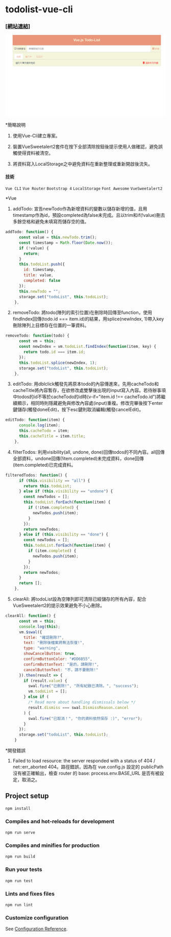# todolist-vue-cli

### [[網站連結]](https://kuaruou.github.io/Vue-TodoList/#/) ###

![image](https://github.com/Kuaruou/Vue-TodoList/blob/master/TodoList.gif)

*簡略說明

1. 使用Vue-Cli建立專案。

2. 裝置VueSweetalert2套件在按下全部清除按鈕後提示使用人做確認，避免誤觸使得資料被清空。

3. 將資料寫入LocalStorage之中避免資料在重新整理或重新開啟後流失。

<h4>技術</h4>
<p>
  <code>Vue CLI</code>
  <code>Vue Router</code>
  <code>Bootstrap 4</code>
  <code>LocalStorage</code>
  <code>Font Awesome</code>
  <code>VueSweetalert2</code>
</p>

*Vue
    
1. addTodo: 宣告newTodo作為新增資料的變數以儲存新增的值，且用timestamp作為id，預設completed為false未完成。且以trim和if(!value)刪去多餘空格和避免未填寫而儲存空的值。

```javascript
addTodo: function() {
      const value = this.newTodo.trim();
      const timestamp = Math.floor(Date.now());
      if (!value) {
        return;
      }
      this.todoList.push({
        id: timestamp,
        title: value,
        completed: false
      });
      this.newTodo = "";
      storage.set("todoList", this.todoList);
    },
```

2. removeTodo: 將todo(陣列的索引位置)在刪除時回傳至function，使用findIndex回傳(todo.id === item.id)的結果，用splice(newIndex, 1)帶入key刪除陣列上目標存在位置的一筆資料。

```javascript
removeTodo: function(todo) {
      const vm = this;
      const newIndex = vm.todoList.findIndex(function(item, key) {
        return todo.id === item.id;
      });
      this.todoList.splice(newIndex, 1);
      storage.set("todoList", this.todoList);
    },
```

3. editTodo: 用dblclick觸發先將原本todo的內容傳進來，先用cacheTodo和cacheTitle將內容暫存，在欲修改處雙擊後出現的input寫入內容。若待辦事項中todos的id不等於cacheTodo的id時(v-if="item.id !== cacheTodo.id")將繼續顯示，相同時則隱藏避免與修改內容處(input)重複。修改完畢後按下enter鍵儲存(觸發doneEdit)，按下esc鍵則取消編輯(觸發cancelEdit)。

```javascript
editTodo: function(item) {
      console.log(item);
      this.cacheTodo = item;
      this.cacheTitle = item.title;
    },
```

4. filterTodos: 利用visibility(all, undone, done)回傳todos的不同內容。all回傳全部資料，undone回傳(!item.completed)未完成資料，done回傳(item.completed)已完成資料。

```javascript
filteredTodos: function() {
      if (this.visibility == "all") {
        return this.todoList;
      } else if (this.visibility == "undone") {
        const newTodos = [];
        this.todoList.forEach(function(item) {
          if (!item.completed) {
            newTodos.push(item);
          }
        });
        return newTodos;
      } else if (this.visibility == "done") {
        const newTodos = [];
        this.todoList.forEach(function(item) {
          if (item.completed) {
            newTodos.push(item);
          }
        });
        return newTodos;
      }
      return [];
    },
```

5. clearAll: 將todoList設為空陣列即可清除已經儲存的所有內容，配合VueSweetalert2的提示效果避免不小心刪除。

```javascript
clearAll: function() {
      const vm = this;
      console.log(this);
      vm.$swal({
        title: "確認刪除?",
        text: "刪除後檔案將無法恢復!",
        type: "warning",
        showCancelButton: true,
        confirmButtonColor: "#DD6B55",
        confirmButtonText: "是的，請刪除!",
        cancelButtonText: "不，請不要刪除!"
      }).then(result => {
        if (result.value) {
          swal.fire("已刪除!", "所有紀錄已清除。", "success");
          vm.todoList = []; 
        } else if (
          /* Read more about handling dismissals below */
          result.dismiss === swal.DismissReason.cancel
        ) {
          swal.fire("已取消！", "你的資料依然保存 :)", "error");
        }
      });
      storage.set("todoList", this.todoList);
    }
```

*開發錯誤

1. Failed to load resource: the server responded with a status of 404 / net::err_aborted 404。路徑錯誤，因為在 vue.config.js 設定的 publicPath 沒有被正確輸出，檢查 router 的 base: process.env.BASE_URL 是否有被設定，取消之。

## Project setup
```
npm install
```

### Compiles and hot-reloads for development
```
npm run serve
```

### Compiles and minifies for production
```
npm run build
```

### Run your tests
```
npm run test
```

### Lints and fixes files
```
npm run lint
```

### Customize configuration
See [Configuration Reference](https://cli.vuejs.org/config/).

